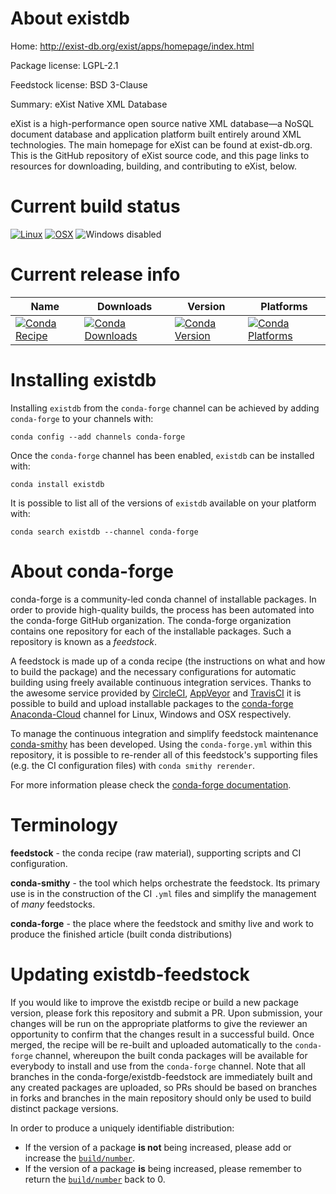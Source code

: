 About existdb
=============

Home: http://exist-db.org/exist/apps/homepage/index.html

Package license: LGPL-2.1

Feedstock license: BSD 3-Clause

Summary: eXist Native XML Database

eXist is a high-performance open source native XML database—a
NoSQL document database and application platform built entirely
around XML technologies. The main homepage for eXist can be found
at exist-db.org. This is the GitHub repository of eXist source code,
and this page links to resources for downloading, building, and
contributing to eXist, below.


Current build status
====================

[![Linux](https://img.shields.io/circleci/project/github/conda-forge/existdb-feedstock/master.svg?label=Linux)](https://circleci.com/gh/conda-forge/existdb-feedstock)
[![OSX](https://img.shields.io/travis/conda-forge/existdb-feedstock/master.svg?label=macOS)](https://travis-ci.org/conda-forge/existdb-feedstock)
![Windows disabled](https://img.shields.io/badge/Windows-disabled-lightgrey.svg)

Current release info
====================

| Name | Downloads | Version | Platforms |
| --- | --- | --- | --- |
| [![Conda Recipe](https://img.shields.io/badge/recipe-existdb-green.svg)](https://anaconda.org/conda-forge/existdb) | [![Conda Downloads](https://img.shields.io/conda/dn/conda-forge/existdb.svg)](https://anaconda.org/conda-forge/existdb) | [![Conda Version](https://img.shields.io/conda/vn/conda-forge/existdb.svg)](https://anaconda.org/conda-forge/existdb) | [![Conda Platforms](https://img.shields.io/conda/pn/conda-forge/existdb.svg)](https://anaconda.org/conda-forge/existdb) |

Installing existdb
==================

Installing `existdb` from the `conda-forge` channel can be achieved by adding `conda-forge` to your channels with:

```
conda config --add channels conda-forge
```

Once the `conda-forge` channel has been enabled, `existdb` can be installed with:

```
conda install existdb
```

It is possible to list all of the versions of `existdb` available on your platform with:

```
conda search existdb --channel conda-forge
```


About conda-forge
=================

conda-forge is a community-led conda channel of installable packages.
In order to provide high-quality builds, the process has been automated into the
conda-forge GitHub organization. The conda-forge organization contains one repository
for each of the installable packages. Such a repository is known as a *feedstock*.

A feedstock is made up of a conda recipe (the instructions on what and how to build
the package) and the necessary configurations for automatic building using freely
available continuous integration services. Thanks to the awesome service provided by
[CircleCI](https://circleci.com/), [AppVeyor](http://www.appveyor.com/)
and [TravisCI](https://travis-ci.org/) it is possible to build and upload installable
packages to the [conda-forge](https://anaconda.org/conda-forge)
[Anaconda-Cloud](http://docs.anaconda.org/) channel for Linux, Windows and OSX respectively.

To manage the continuous integration and simplify feedstock maintenance
[conda-smithy](http://github.com/conda-forge/conda-smithy) has been developed.
Using the ``conda-forge.yml`` within this repository, it is possible to re-render all of
this feedstock's supporting files (e.g. the CI configuration files) with ``conda smithy rerender``.

For more information please check the [conda-forge documentation](https://conda-forge.org/docs/).

Terminology
===========

**feedstock** - the conda recipe (raw material), supporting scripts and CI configuration.

**conda-smithy** - the tool which helps orchestrate the feedstock.
                   Its primary use is in the construction of the CI ``.yml`` files
                   and simplify the management of *many* feedstocks.

**conda-forge** - the place where the feedstock and smithy live and work to
                  produce the finished article (built conda distributions)


Updating existdb-feedstock
==========================

If you would like to improve the existdb recipe or build a new
package version, please fork this repository and submit a PR. Upon submission,
your changes will be run on the appropriate platforms to give the reviewer an
opportunity to confirm that the changes result in a successful build. Once
merged, the recipe will be re-built and uploaded automatically to the
`conda-forge` channel, whereupon the built conda packages will be available for
everybody to install and use from the `conda-forge` channel.
Note that all branches in the conda-forge/existdb-feedstock are
immediately built and any created packages are uploaded, so PRs should be based
on branches in forks and branches in the main repository should only be used to
build distinct package versions.

In order to produce a uniquely identifiable distribution:
 * If the version of a package **is not** being increased, please add or increase
   the [``build/number``](http://conda.pydata.org/docs/building/meta-yaml.html#build-number-and-string).
 * If the version of a package **is** being increased, please remember to return
   the [``build/number``](http://conda.pydata.org/docs/building/meta-yaml.html#build-number-and-string)
   back to 0.